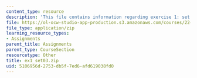 ```yaml
---
content_type: resource
description: 'This file contains information regarding exercise 1: set 3 numbers (ZIP).'
file: https://ol-ocw-studio-app-production.s3.amazonaws.com/courses/22-15-essential-numerical-methods-fall-2014/5106956d2753db5f7ed6afd619038fd0_ex1_set03.zip
file_type: application/zip
learning_resource_types:
- Assignments
parent_title: Assignments
parent_type: CourseSection
resourcetype: Other
title: ex1_set03.zip
uid: 5106956d-2753-db5f-7ed6-afd619038fd0
---
```


